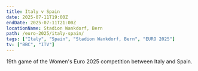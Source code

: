 ```yaml
---
title: Italy v Spain
date: 2025-07-11T19:00Z
endDate: 2025-07-11T21:00Z
locationName: Stadion Wankdorf, Bern
path: /euro-2025/italy-spain/
tags: ["Italy", "Spain", "Stadion Wankdorf, Bern", "EURO 2025"]
tv: ["BBC", "ITV"]
---
```

19th game of the Women's Euro 2025 competition between Italy and Spain. 